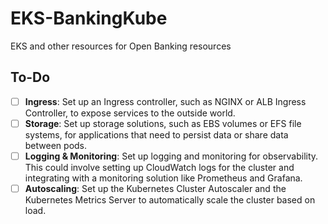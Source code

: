 # EKS-BankingKube
EKS and other resources for Open Banking resources

## To-Do
- [ ] **Ingress**: Set up an Ingress controller, such as NGINX or ALB Ingress Controller, to expose services to the outside world.
- [ ] **Storage**: Set up storage solutions, such as EBS volumes or EFS file systems, for applications that need to persist data or share data between pods.
- [ ] **Logging & Monitoring**: Set up logging and monitoring for observability. This could involve setting up CloudWatch logs for the cluster and integrating with a monitoring solution like Prometheus and Grafana.
- [ ] **Autoscaling**: Set up the Kubernetes Cluster Autoscaler and the Kubernetes Metrics Server to automatically scale the cluster based on load.